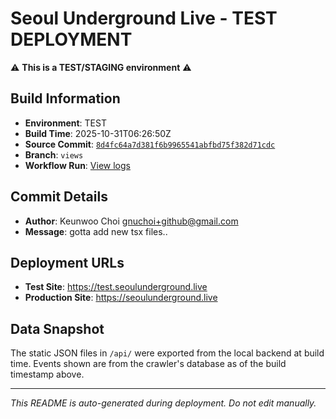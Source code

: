 # Seoul Underground Live - TEST DEPLOYMENT

⚠️ **This is a TEST/STAGING environment** ⚠️

## Build Information

- **Environment**: TEST
- **Build Time**: 2025-10-31T06:26:50Z
- **Source Commit**: [`8d4fc64a7d381f6b9965541abfbd75f382d71cdc`](https://github.com/keunwoochoi/seoulunderground.live/commit/8d4fc64a7d381f6b9965541abfbd75f382d71cdc)
- **Branch**: `views`
- **Workflow Run**: [View logs](https://github.com/keunwoochoi/seoulunderground.live/actions/runs/18964658870)

## Commit Details

- **Author**: Keunwoo Choi <gnuchoi+github@gmail.com>
- **Message**: gotta add new tsx files..

## Deployment URLs

- **Test Site**: https://test.seoulunderground.live
- **Production Site**: https://seoulunderground.live

## Data Snapshot

The static JSON files in `/api/` were exported from the local backend at build time.
Events shown are from the crawler's database as of the build timestamp above.

---

*This README is auto-generated during deployment. Do not edit manually.*
